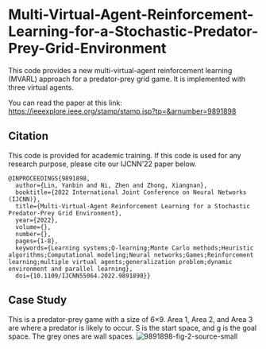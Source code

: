 # Multi-Virtual-Agent-Reinforcement-Learning-for-a-Stochastic-Predator-Prey-Grid-Environment

This code provides a new multi-virtual-agent reinforcement learning (MVARL) approach for a predator-prey grid game. It is implemented with three virtual agents.

You can read the paper at this link: https://ieeexplore.ieee.org/stamp/stamp.jsp?tp=&arnumber=9891898

## **Citation**
This code is provided for academic training.
If this code is used for any research purpose, please cite our IJCNN’22 paper below.
```
@INPROCEEDINGS{9891898,
  author={Lin, Yanbin and Ni, Zhen and Zhong, Xiangnan},
  booktitle={2022 International Joint Conference on Neural Networks (IJCNN)}, 
  title={Multi-Virtual-Agent Reinforcement Learning for a Stochastic Predator-Prey Grid Environment}, 
  year={2022},
  volume={},
  number={},
  pages={1-8},
  keywords={Learning systems;Q-learning;Monte Carlo methods;Heuristic algorithms;Computational modeling;Neural networks;Games;Reinforcement learning;multiple virtual agents;generalization problem;dynamic environment and parallel learning},
  doi={10.1109/IJCNN55064.2022.9891898}}
```
## Case Study
This is a predator-prey game with a size of 6×9. Area 1, Area 2, and Area 3 are where a predator is likely to occur. S is the start space, and g is the goal space. The grey ones are wall spaces.
![9891898-fig-2-source-small](https://github.com/user-attachments/assets/ade13d04-b17e-429e-8413-4d750d09401f)
